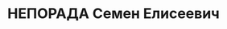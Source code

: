 ---
title: НЕПОРАДА Семен Елисеевич
description: 'Род. в 1901, Полтавская обл., с. Нов. Санжары, украинец, обр.: высшее,
  член КП(б)У с 1924 по 1937. Проживал: г. Харьков, Пушкинский въезд, 5/7 - 3. Нач.отд.треста
  "Кокс" и секр.парторганизации

  Арестован УНКВД по Харьков.обл. 30.10.1937. Обв. по ст. 54-8, 11 УК УССР. Приговор:
  ВК ВС СССР, 30.12.1937 – ВМН с конфискацией имущества. Расстрелян 31.12.1937.

  Реабилитирован ВК ВС СССР 25.05.1957'
---